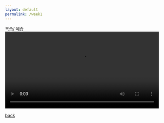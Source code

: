 ```yaml
---
layout: default
permalink: /week1
---
```


복습/ 예습
<video width="100%" controls>
    <source src="https://s3.ap-northeast-2.amazonaws.com/gusals3587/Hello%2C+World/week0_recap_edited.mp4" type="video/mp4">
    <track label="한국어" kind="subtitles" srclang="ko" src="/assets/week0_recap.vtt" default>
</video>

[back](../)
